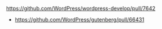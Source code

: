https://github.com/WordPress/wordpress-develop/pull/7642

* https://github.com/WordPress/gutenberg/pull/66431